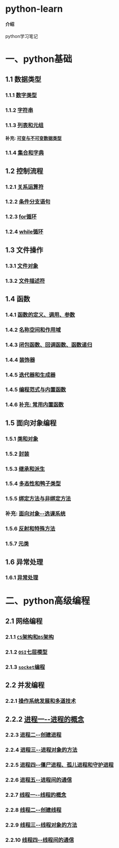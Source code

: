 # python-learn

#### 介绍
python学习笔记

# 一、python基础
## 1.1 数据类型
### 1.1.1 [数字类型](https://gitee.com/duyupeng36/python-learn/blob/master/%E6%95%B0%E5%AD%97%E7%B1%BB%E5%9E%8B.md)

### 1.1.2 [字符串](https://gitee.com/duyupeng36/python-learn/blob/master/%E5%AD%97%E7%AC%A6%E4%B8%B2.md)

### 1.1.3 [列表和元组](https://gitee.com/duyupeng36/python-learn/blob/master/%E5%88%97%E8%A1%A8%E5%92%8C%E5%85%83%E7%BB%84.md)

#### 补充: [可变与不可变数据类型](https://gitee.com/duyupeng36/python-learn/blob/master/%E5%8F%AF%E5%8F%98%E4%B8%8E%E4%B8%8D%E5%8F%AF%E5%8F%98%E7%B1%BB%E5%9E%8B.md)

### 1.1.4 [集合和字典](https://gitee.com/duyupeng36/python-learn/blob/master/%E9%9B%86%E5%90%88%E4%B8%8E%E5%AD%97%E5%85%B8.md)


## 1.2 控制流程

### 1.2.1 [关系运算符](https://gitee.com/duyupeng36/python-learn/blob/master/%E5%85%B3%E7%B3%BB%E8%BF%90%E7%AE%97%E7%AC%A6.md)

### 1.2.2 [条件分支语句](https://gitee.com/duyupeng36/python-learn/blob/master/%E6%9D%A1%E4%BB%B6%E5%88%86%E6%94%AF%E8%AF%AD%E5%8F%A5.md)

### 1.2.3 [for循环](https://gitee.com/duyupeng36/python-learn/blob/master/for%E5%BE%AA%E7%8E%AF.md)

### 1.2.4 [while循环](https://gitee.com/duyupeng36/python-learn/blob/master/while%E5%BE%AA%E7%8E%AF.md)

## 1.3 文件操作
### 1.3.1 [文件对象](https://gitee.com/duyupeng36/python-learn/blob/master/%E6%96%87%E4%BB%B6%E6%93%8D%E4%BD%9C--%E6%96%87%E4%BB%B6%E5%AF%B9%E8%B1%A1.md)
### 1.3.2 [文件描述符](https://gitee.com/duyupeng36/python-learn/blob/master/%E6%96%87%E4%BB%B6%E6%93%8D%E4%BD%9C--%E6%96%87%E4%BB%B6%E6%8F%8F%E8%BF%B0%E7%AC%A6.md)

## 1.4 函数
### 1.4.1 [函数的定义、调用、参数](https://gitee.com/duyupeng36/python-learn/blob/master/%E5%87%BD%E6%95%B0--%E5%87%BD%E6%95%B0%E7%9A%84%E5%AE%9A%E4%B9%89%E3%80%81%E8%B0%83%E7%94%A8%E3%80%81%E5%8F%82%E6%95%B0.md)
### 1.4.2 [名称空间和作用域](https://gitee.com/duyupeng36/python-learn/blob/master/%E5%90%8D%E7%A7%B0%E7%A9%BA%E9%97%B4%E4%B8%8E%E4%BD%9C%E7%94%A8%E5%9F%9F.md)
### 1.4.3 [闭包函数、回调函数、函数递归](https://gitee.com/duyupeng36/python-learn/blob/master/%E5%87%BD%E6%95%B0--%E9%97%AD%E5%8C%85%E5%87%BD%E6%95%B0%E3%80%81%E5%9B%9E%E8%B0%83%E5%87%BD%E6%95%B0%E3%80%81%E5%87%BD%E6%95%B0%E9%80%92%E5%BD%92.md)
### 1.4.4 [装饰器](https://gitee.com/duyupeng36/python-learn/blob/master/%E5%87%BD%E6%95%B0--%E8%A3%85%E9%A5%B0%E5%99%A8.md)
### 1.4.5 [迭代器和生成器](https://gitee.com/duyupeng36/python-learn/blob/master/%E5%87%BD%E6%95%B0--%E8%BF%AD%E4%BB%A3%E5%99%A8%E5%92%8C%E7%94%9F%E6%88%90%E5%99%A8.md)
### 1.4.5 [编程范式与内置函数](https://gitee.com/duyupeng36/python-learn/blob/master/%E5%86%85%E7%BD%AE%E5%87%BD%E6%95%B0.md)
### 1.4.6 [补充: 常用内置函数](https://gitee.com/duyupeng36/python-learn/blob/master/%E8%A1%A5%E5%85%85%E5%B8%B8%E7%94%A8%E5%86%85%E7%BD%AE%E5%87%BD%E6%95%B0.md)

## 1.5 面向对象编程
### 1.5.1 [类和对象](https://gitee.com/duyupeng36/python-learn/blob/master/%E5%AF%B9%E8%B1%A1%E5%92%8C%E7%B1%BB.md)
### 1.5.2 [封装](https://gitee.com/duyupeng36/python-learn/blob/master/%E5%B0%81%E8%A3%85.md)
### 1.5.3 [继承和派生](https://gitee.com/duyupeng36/python-learn/blob/master/%E7%BB%A7%E6%89%BF%E5%92%8C%E6%B4%BE%E7%94%9F.md)
### 1.5.4 [多态性和鸭子类型](https://gitee.com/duyupeng36/python-learn/blob/master/%E5%A4%9A%E6%80%81%E5%92%8C%E9%B8%AD%E5%AD%90%E7%B1%BB%E5%9E%8B.md)
### 1.5.5 [绑定方法与非绑定方法](https://gitee.com/duyupeng36/python-learn/blob/master/%E7%BB%91%E5%AE%9A%E6%96%B9%E6%B3%95%E4%BA%8E%E9%9D%9E%E7%BB%91%E5%AE%9A%E6%96%B9%E6%B3%95.md)
### 补充: [面向对象--选课系统](https://gitee.com/duyupeng36/python-learn/blob/master/CourseSelectionSystem.zip)
### 1.5.6 [反射和特殊方法](https://gitee.com/duyupeng36/python-learn/blob/master/%E5%8F%8D%E5%B0%84%E5%92%8C%E7%89%B9%E6%AE%8A%E6%96%B9%E6%B3%95.md)
### 1.5.7 [元类](https://gitee.com/duyupeng36/python-learn/blob/master/%E5%85%83%E7%B1%BB.md)

## 1.6 异常处理
### 1.6.1 [异常处理](https://gitee.com/duyupeng36/python-learn/blob/master/%E5%BC%82%E5%B8%B8%E5%A4%84%E7%90%86.md)
# 二、python高级编程
## 2.1 网络编程
### 2.1.1 [`CS`架构和`BS`架构](https://gitee.com/duyupeng36/python-learn/blob/master/CS%E6%9E%B6%E6%9E%84%E5%92%8CBS%E6%9E%B6%E6%9E%84.md)
### 2.1.2 [`OSI`七层模型](https://gitee.com/duyupeng36/python-learn/blob/master/OSI%E4%B8%83%E5%B1%82%E5%8D%8F%E8%AE%AE.md)
### 2.1.3 [`socket`编程](https://gitee.com/duyupeng36/python-learn/blob/master/socket%E7%BC%96%E7%A8%8B.md)

## 2.2 并发编程
### 2.2.1 [操作系统发展和多道技术](https://gitee.com/duyupeng36/python-learn/blob/master/%E6%93%8D%E4%BD%9C%E7%B3%BB%E7%BB%9F%E5%8F%91%E5%B1%95%E4%B8%8E%E5%A4%9A%E9%81%93%E6%8A%80%E6%9C%AF.md)
## 2.2.2 [进程一--进程的概念](https://gitee.com/duyupeng36/python-learn/blob/master/%E8%BF%9B%E7%A8%8B.md)
### 2.2.3 [进程二--创建进程](https://gitee.com/duyupeng36/python-learn/blob/master/%E5%88%9B%E5%BB%BA%E8%BF%9B%E7%A8%8B.md)
### 2.2.4 [进程三--进程对象的方法](https://gitee.com/duyupeng36/python-learn/blob/master/%E8%BF%9B%E7%A8%8B%E5%AF%B9%E8%B1%A1%E7%9A%84%E6%96%B9%E6%B3%95.md)
### 2.2.5 [进程四--僵尸进程、孤儿进程和守护进程](https://gitee.com/duyupeng36/python-learn/blob/master/%E5%83%B5%E5%B0%B8%E8%BF%9B%E7%A8%8B%EF%BC%8C%E5%AD%A4%E5%84%BF%E8%BF%9B%E7%A8%8B%E5%92%8C%E5%AE%88%E6%8A%A4%E8%BF%9B%E7%A8%8B.md)
### 2.2.6 [进程五--进程间的通信](https://gitee.com/duyupeng36/python-learn/blob/master/%E8%BF%9B%E7%A8%8B%E9%97%B4%E7%9A%84%E9%80%9A%E4%BF%A1.md)
### 2.2.7 [线程一--线程的概念](https://gitee.com/duyupeng36/python-learn/blob/master/%E7%BA%BF%E7%A8%8B%E6%A6%82%E5%BF%B5.md)
### 2.2.8 [线程二--创建线程](https://gitee.com/duyupeng36/python-learn/blob/master/%E5%88%9B%E5%BB%BA%E7%BA%BF%E7%A8%8B.md)
### 2.2.9 [线程三--线程对象的方法](https://gitee.com/duyupeng36/python-learn/blob/master/%E7%BA%BF%E7%A8%8B%E5%AF%B9%E8%B1%A1%E7%9A%84%E6%96%B9%E6%B3%95.md)
### 2.2.10 [线程四--线程间的通信](https://gitee.com/duyupeng36/python-learn/blob/master/%E7%BA%BF%E7%A8%8B%E9%97%B4%E9%80%9A%E4%BF%A1.md)
